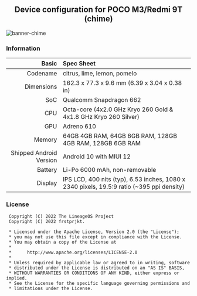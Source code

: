 <h2 align="center">Device configuration for POCO M3/Redmi 9T (chime)</h2>

![banner-chime](https://telegra.ph/file/ed5c8cbd91ac3dd7739b3.jpg)

### Information

Basic   | Spec Sheet
-------:|:-------------------------
Codename | citrus, lime, lemon, pomelo
Dimensions | 162.3 x 77.3 x 9.6 mm (6.39 x 3.04 x 0.38 in)
SoC     | Qualcomm Snapdragon 662
CPU     | Octa-core (4x2.0 GHz Kryo 260 Gold & 4x1.8 GHz Kryo 260 Silver)
GPU     | Adreno 610
Memory  | 64GB 4GB RAM, 64GB 6GB RAM, 128GB 4GB RAM, 128GB 6GB RAM
Shipped Android Version | Android 10 with MIUI 12
Battery | Li-Po 6000 mAh, non-removable
Display | IPS LCD, 400 nits (typ), 6.53 inches, 1080 x 2340 pixels, 19.5:9 ratio (~395 ppi density)


### License
```
 Copyright (C) 2022 The LineageOS Project
 Copyright (C) 2022 frstprjkt.

 * Licensed under the Apache License, Version 2.0 (the "License");
 * you may not use this file except in compliance with the License.
 * You may obtain a copy of the License at
 *
 *      http://www.apache.org/licenses/LICENSE-2.0
 *
 * Unless required by applicable law or agreed to in writing, software
 * distributed under the License is distributed on an "AS IS" BASIS,
 * WITHOUT WARRANTIES OR CONDITIONS OF ANY KIND, either express or implied.
 * See the License for the specific language governing permissions and
 * limitations under the License.
```

